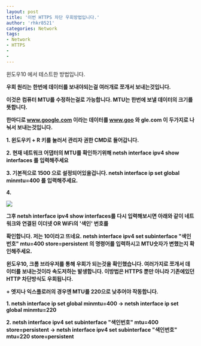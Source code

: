 ```yaml
---
layout: post
title: '이번 HTTPS 차단 우회방법입니다.'
author: 'rhkr8521'
categories: Network
tags:
- Network
- HTTPS
-
-
---
```



<script> location.href='https://cafe.naver.com/develoid/850656' ; </script>

<p>윈도우10 에서 테스트한 방법입니다.</p><p><b></p><p>우회 원리는 한번에 데이터를 보내야되는걸 여러개로 쪼개서 보내는것입니다.</p><p>이것은 컴퓨터 MTU를 수정하는걸로 가능합니다. MTU는 한번에 보낼 데이터의 크기를 뜻합니다.</p><p>한마디로 <a href="http://www.google.com">www.google.com</a> 이라는 데이터를 <a href="http://www.goo">www.goo</a>&nbsp;와 gle.com 이 두가지로 나눠서 보내는것입니다.</p><p><b></p><p><span>1. 윈도우키 + R 키를 눌러서 관리자 권한 CMD로 들어갑니다.</span></p><p><span>2. 현재 네트워크 어댑터의 MTU를 확인하기위해 <span>netsh interface ipv4 show interfaces 를 입력해주세요</span></span></p><p><span><span>3. 기본적으로 1500 으로 설정되어있을겁니다. netsh interface ip set global minmtu=400 를 입력해주세요.</span></span></p><p><span><span>4. </span></span></p><p><span><span><img src="https://cafeptthumb-phinf.pstatic.net/MjAxOTAyMTJfMTcw/MDAxNTQ5OTYyMTE0NjY1.TAMvlprxW5UMalkzq6_nQAWuy0DBDmw3Uqbct1TyW6wg.oPtnG2sTziDP9-n2XQyCwlGJLFyOq5xdaWIM09-fJjIg.PNG.jun88000/ssssss.png?type=w740"><b></span></span></p><p><span><span>그후 <span>netsh interface ipv4 show interfaces를 다시 입력해보시면 아래와 같이 네트워크와 연결된 이더넷 OR WiFi의 '색인' 번호를</span></span></span></p><p><span><span><span>확인합니다. 저는 10이라고 뜨네요.&nbsp;<span>netsh interface ipv4 set subinterface "색인번호" mtu=400 store=persistent 의 명령어를 입력하시고 MTU숫자가 변했는지 확인해주세요.</span></span></span></span></p><p><span><span><span><b></span></span></span></p><p><span><span><span>윈도우10, 크롬 브라우저를 통해 우회가 되는것을 확인했습니다. 여러가지로 쪼개서 데이터를 보내는것이라 속도저하는 발생합니다. 이방법은 HTTPS 뿐만 아니라 기존에있던 HTTP 차단방식도 우회됩니다.</span></span></span></p><p><span><span><span><b></span></span></span></p><p><span><span><span>+ 엣지나 익스플로러의 경우엔 MTU를 220으로 낮추어야 작동합니다.</span></span></span></p><p><span><span><span>1. netsh interface ip set global minmtu=400 -&gt; netsh interface ip set global minmtu=220</span></span></span></p><p><span><span><span>2. <span>netsh interface ipv4 set subinterface "색인번호" mtu=400 store=persistent </span><span>-&gt; <span>netsh interface ipv4 set subinterface "색인번호" mtu=220 store=persistent</span><b></span></span></span></span></p>
